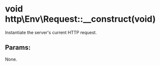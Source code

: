 # void http\Env\Request::__construct(void)

Instantiate the server's current HTTP request.

## Params:

None.
